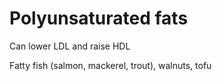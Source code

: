 # Polyunsaturated fats

Can lower LDL and raise HDL

Fatty fish (salmon, mackerel, trout), walnuts, tofu
